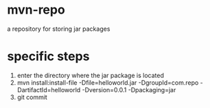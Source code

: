 # mvn-repo
a repository for storing jar packages

# specific steps

1. enter the directory where the jar package is located
2. mvn install:install-file -Dfile=helloworld.jar -DgroupId=com.repo -DartifactId=helloworld -Dversion=0.0.1 -Dpackaging=jar
3. git commit